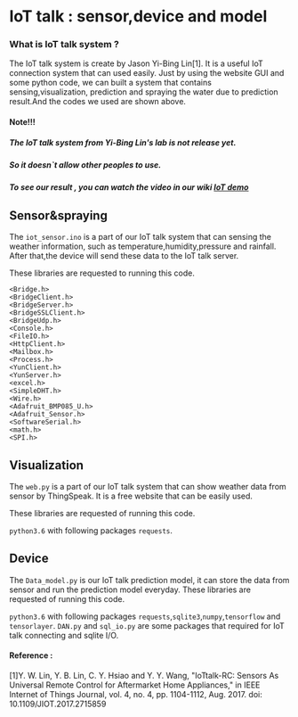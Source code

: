 IoT talk : sensor,device and model
========
### What is IoT talk system ?

The IoT talk system is create by Jason Yi-Bing Lin[1].
It is a useful IoT connection system that can used easily.
Just by using the website GUI and some python code,
we can built a system that contains sensing,visualization, prediction and spraying the water due to 
prediction result.And the codes we used are shown above.<br />
#### Note!!!
##### The IoT talk system from Yi-Bing Lin's lab is not release yet. 
##### So it doesn`t allow other peoples to use.
##### To see our result , you can watch the video in our wiki [IoT demo](http://2017.igem.org/Team:NCTU_Formosa/Demonstrate)

Sensor&spraying
--------
The `iot_sensor.ino` is a part of our IoT talk system that can sensing the weather information,
such as temperature,humidity,pressure and rainfall. After that,the device will send these data to the
 IoT talk server.

These libraries are requested to running this code.
```
<Bridge.h>
<BridgeClient.h>
<BridgeServer.h>
<BridgeSSLClient.h>
<BridgeUdp.h>
<Console.h>
<FileIO.h>
<HttpClient.h>
<Mailbox.h>
<Process.h>
<YunClient.h>
<YunServer.h>
<excel.h>
<SimpleDHT.h>
<Wire.h>
<Adafruit_BMP085_U.h>
<Adafruit_Sensor.h>
<SoftwareSerial.h>
<math.h>
<SPI.h>
```

Visualization
--------
The `web.py` is a part of our IoT talk system that can show weather data from sensor by ThingSpeak.
It is a free website that can be easily used.

These libraries are requested of running this code.

`python3.6` with following packages `requests`.

Device
--------
The `Data_model.py` is our IoT talk prediction model,
it can store the data from sensor and run the prediction model everyday.
These libraries are requested of running this code.

`python3.6` with following packages `requests`,`sqlite3`,`numpy`,`tensorflow` and `tensorlayer`.
`DAN.py` and `sql_io.py` are some packages that required for IoT talk connecting and sqlite I/O.


#### Reference : 
[1]Y. W. Lin, Y. B. Lin, C. Y. Hsiao and Y. Y. Wang, "IoTtalk-RC: Sensors As Universal Remote Control for Aftermarket Home Appliances," in IEEE Internet of Things Journal, vol. 4, no. 4, pp. 1104-1112, Aug. 2017.
doi: 10.1109/JIOT.2017.2715859